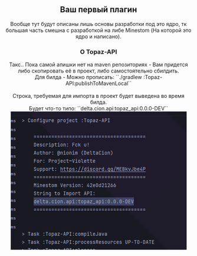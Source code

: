 <h2 align="center">Ваш первый плагин</h2>
	<p align="center">
		Вообще тут будут описаны лишь основы разработки под это ядро, тк большая часть смешна с разработкой на либе Minestom (На которой это ядро и написано).
	</p>
<h3 align="center">О Topaz-API</h3>
	<p align="center">
		Такс.. Пока самой апишки нет на maven репозиториях - Вам придется либо скопировать её в проект, либо самостоятельно сбилдить.
		<br>
		Для билда - Можно прописать:
		``./gradlew :Topaz-API:publishToMavenLocal``
		<br><br>
		Строка, требуемая для импорта в проект будет выведена во время билда.
		<br>
		Будет что-то типо:
		``delta.cion.api:topaz_api:0.0.0-DEV``
		<br>
		<img src="../../../img/docs/ApiImportStringSample.png" alt="Строка импорта api">
	</p>
